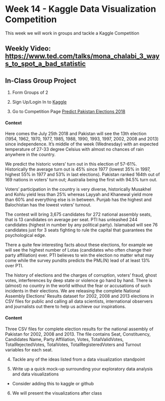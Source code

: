 # Week 14 - Kaggle Data Visualization Competition

This week we will work in groups and tackle a Kaggle Competition

## Weekly Video: https://www.ted.com/talks/mona_chalabi_3_ways_to_spot_a_bad_statistic

## In-Class Group Project

1. Form Groups of 2

2. Sign Up/Login In to [Kaggle](https://www.kaggle.com/)

3. Go to Competition Page [Predict Pakistan Elections 2018](https://www.kaggle.com/zusmani/predict-pakistan-elections-2018/home)

#### Context

Here comes the July 25th 2018 and Pakistan will see the 13th election (1954, 1962, 1970, 1977, 1985, 1988, 1990, 1993, 1997, 2002, 2008 and 2013) since independence. It’s middle of the week (Wednesday) with an expected temperature of 27-33 degree Celsius with almost no chances of rain anywhere in the country.

We predict the historic voters’ turn out in this election of 57-61%. Historically the average turn out is 45% since 1977 (lowest 35% in 1997, highest 55% in 1977 and 53% in last elections). Pakistan ranked 164th out of 169 nations in voters’ turn out; Australia being the first with 94.5% turn out.

Voters’ participation in the country is very diverse, historically Musakhel and Kohlu yield less than 25% whereas Layyah and Khanewal yield more than 60% and everything else is in between. Punjab has the highest and Balochistan has the lowest voters’ turnout.

The contest will bring 3,675 candidates for 272 national assembly seats, that is 13 candidates on average per seat. PTI has unleashed 244 candidates (highest in number by any political party). Islamabad will see 76 candidates just for 3 seats fighting to rule the capital that guarantees the psychological edge.

There a quite few interesting facts about these elections, for example we will see the highest number of Lotas (candidates who often change their party affiliation) ever. PTI believes to win the election no matter what may come while the survey pundits predicts the PML(N) lead of at least 13% over PTI.

The history of elections and the charges of corruption, voters’ fraud, ghost votes, interferences by deep state or violence go hand by hand. There is (almost) no country in the world without the fear or accusations of such incidents in their elections. We are releasing the complete National Assembly Elections’ Results dataset for 2002, 2008 and 2013 elections in CSV files for public and calling all data scientists, international observers and journalists out there to help us achieve our inspirations.


#### Content

Three CSV files for complete election results for the national assembly of Pakistan for 2002, 2008 and 2013. The file contains Seat, Constituency, Candidates Name, Party Affiliation, Votes, TotalValidVotes, TotalRejectedVotes, TotalVotes, TotalRegisteredVoters and Turnout variables for each seat.

4. Tackle any of the ideas listed from a data visualization standpoint

5. Write up a quick mock-up surrounding your exploratory data analysis and data visualizations
* Consider adding this to kaggle or github

6. We will present the visualizations after class
